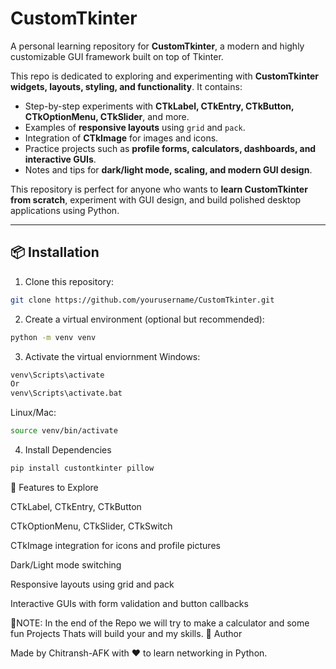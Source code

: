# CustomTkinter

A personal learning repository for **CustomTkinter**, a modern and highly customizable GUI framework built on top of Tkinter.

This repo is dedicated to exploring and experimenting with **CustomTkinter widgets, layouts, styling, and functionality**. It contains:

- Step-by-step experiments with **CTkLabel, CTkEntry, CTkButton, CTkOptionMenu, CTkSlider**, and more.  
- Examples of **responsive layouts** using `grid` and `pack`.  
- Integration of **CTkImage** for images and icons.  
- Practice projects such as **profile forms, calculators, dashboards, and interactive GUIs**.  
- Notes and tips for **dark/light mode, scaling, and modern GUI design**.  

This repository is perfect for anyone who wants to **learn CustomTkinter from scratch**, experiment with GUI design, and build polished desktop applications using Python.

---

## 📦 Installation

1. Clone this repository:

```bash
git clone https://github.com/yourusername/CustomTkinter.git
```
2. Create a virtual environment (optional but recommended):
```bash
python -m venv venv
```
3. Activate the virtual enviornment
Windows:
```bash
venv\Scripts\activate
Or
venv\Scripts\activate.bat
```
Linux/Mac:
```bash
source venv/bin/activate
```
4. Install Dependencies
```bash
pip install custontkinter pillow
```
🌟 Features to Explore

CTkLabel, CTkEntry, CTkButton

CTkOptionMenu, CTkSlider, CTkSwitch

CTkImage integration for icons and profile pictures

Dark/Light mode switching

Responsive layouts using grid and pack

Interactive GUIs with form validation and button callbacks

📝NOTE:
In the end of the Repo we will try to make a calculator and some fun Projects Thats will build your and my skills.
🤝 Author

Made by Chitransh-AFK with ❤️ to learn networking in Python.
